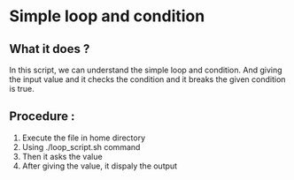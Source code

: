 <h1>Simple loop and condition</h1>
<h2>What it does ?</h2>
<p>In this script, we can understand the simple loop and condition. And giving the input value and it checks the condition 
and it breaks the given condition is true. </p>
<h2>Procedure :</h2>
<ol>
      <li>Execute the file in home directory </li>
      <li>Using ./loop_script.sh command</li>
      <li>Then it asks the value </li>
      <li>After giving the value, it dispaly the output</li>
  </ul></li>
</ol>
